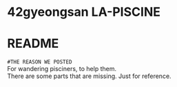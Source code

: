 # 42gyeongsan LA-PISCINE

# README
<code>#THE REASON WE POSTED</code><br>
For wandering pisciners, to help them.<br>
There are some parts that are missing. Just for reference.
